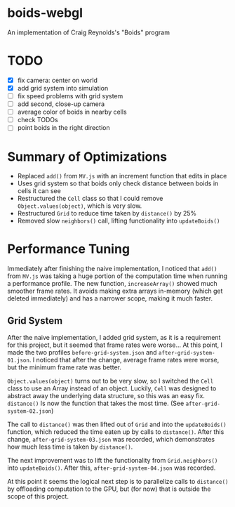 # boids-webgl
An implementation of Craig Reynolds's "Boids" program

# TODO
- [x] fix camera: center on world
- [x] add grid system into simulation
- [ ] fix speed problems with grid system
- [ ] add second, close-up camera
- [ ] average color of boids in nearby cells
- [ ] check TODOs
- [ ] point boids in the right direction

# Summary of Optimizations
- Replaced `add()` from `MV.js` with an increment function that edits in place
- Uses grid system so that boids only check distance between boids in cells
  it can see
- Restructured the `Cell` class so that I could remove `Object.values(object)`,
  which is very slow.
- Restructured `Grid` to reduce time taken by `distance()` by 25%
- Removed slow `neighbors()` call, lifting functionality into `updateBoids()`
  
# Performance Tuning
Immediately after finishing the naive implementation, I noticed that `add()` 
from `MV.js` was taking a huge portion of the computation time when running 
a performance profile. The new function, `increaseArray()` showed much smoother 
frame rates. It avoids making extra arrays in-memory (which get deleted 
immediately) and has a narrower scope, making it much faster.
  
## Grid System
After the naive implementation, I added grid system, as it is a requirement for
this project, but it seemed that frame rates were worse... At this point, I made
the two profiles `before-grid-system.json` and `after-grid-system-01.json`. I 
noticed that after the change, average frame rates were worse, but the minimum 
frame rate was better.

`Object.values(object)` turns out to be very slow, so I switched the `Cell`
class to use an Array instead of an object. Luckily, `Cell` was designed to
abstract away the underlying data structure, so this was an easy fix.
`distance()` Is now the function that takes the most time. (See 
`after-grid-system-02.json`)

The call to `distance()` was then lifted out of `Grid` and into the
`updateBoids()` function, which reduced the time eaten up by calls to
`distance()`. After this change, `after-grid-system-03.json` was recorded,
which demonstrates how much less time is taken by `distance()`. 

The next improvement was to lift the functionality from `Grid.neighbors()` into 
`updateBoids()`. After this, `after-grid-system-04.json` was recorded.

At this point it seems the logical next step is to parallelize calls to 
`distance()` by offloading computation to the GPU, but (for now) that is
outside the scope of this project.
